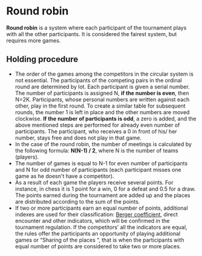 # Round robin

**Round robin** is a system where each participant of the tournament plays with all the other participants. It is considered the fairest system, but requires more games.

## Holding procedure

- The order of the games among the competitors in the circular system is not essential. The participants of the competing pairs in the ordinal round are determined by lot. Each participant is given a serial number. The number of participants is assigned N, **if the number is even**, then N=2K. Participants, whose personal numbers are written against each other, play in the first round. To create a similar table for subsequent rounds, the number 1 is left in place and the other numbers are moved clockwise. **If the number of participants is odd**, a zero is added, and the above mentioned steps are performed for already even number of participants. The participant, who receives a 0 in front of his/ her number, stays free and does not play in that game.
- In the case of the round robin, the number of meetings is calculated by the following formula: **N(N-1) / 2**, where N is the number of teams (players).
- The number of games is equal to N-1 for even number of participants and N for odd number of participants (each participant misses one game as he doesn't have a competitor).
- As a result of each game the players receive several points. For instance, in chess it is 1 point for a win, 0 for a defeat and 0.5 for a draw. The points earned during the tournament are added up and the places are distributed according to the sum of the points.
- If two or more participants earn an equal number of points, additional indexes are used for their classification: [Berger coefficient](./berger), direct encounter and other indicators, which will be confirmed in the tournament regulation. If the competitors’ all the indicators are equal, the rules offer the participants an opportunity of playing additional games or “Sharing of the places “, that is when the participants with equal number of points are considered to take two or more places.
